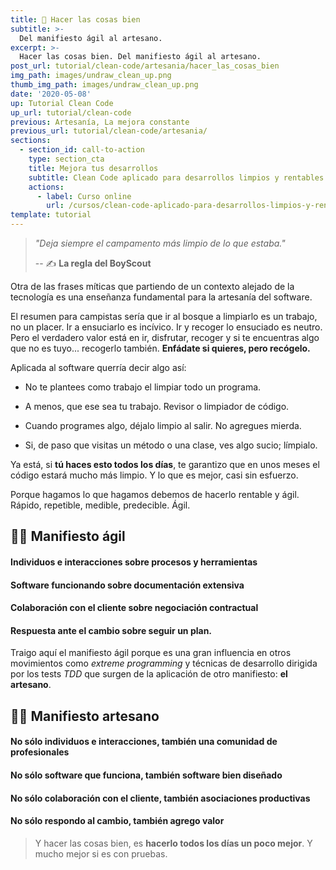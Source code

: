 ```yaml
---
title: 📝 Hacer las cosas bien
subtitle: >-
  Del manifiesto ágil al artesano.
excerpt: >-
  Hacer las cosas bien. Del manifiesto ágil al artesano.
post_url: tutorial/clean-code/artesania/hacer_las_cosas_bien
img_path: images/undraw_clean_up.png
thumb_img_path: images/undraw_clean_up.png
date: '2020-05-08'
up: Tutorial Clean Code
up_url: tutorial/clean-code
previous: Artesanía, La mejora constante
previous_url: tutorial/clean-code/artesania/
sections:
  - section_id: call-to-action
    type: section_cta
    title: Mejora tus desarrollos
    subtitle: Clean Code aplicado para desarrollos limpios y rentables.
    actions:
      - label: Curso online
        url: /cursos/clean-code-aplicado-para-desarrollos-limpios-y-rentables/
template: tutorial
---
```


> _"Deja siempre el campamento más limpio de lo que estaba."_
>
> -- ✍️ **La regla del BoyScout**

Otra de las frases míticas que partiendo de un contexto alejado de la tecnología es una enseñanza fundamental para la artesanía del software.

El resumen para campistas sería que ir al bosque a limpiarlo es un trabajo, no un placer. Ir a ensuciarlo es incívico. Ir y recoger lo ensuciado es neutro. Pero el verdadero valor está en ir, disfrutar, recoger y si te encuentras algo que no es tuyo... recogerlo también. **Enfádate si quieres, pero recógelo.**

Aplicada al software querría decir algo así:

- No te plantees como trabajo el limpiar todo un programa.

- A menos, que ese sea tu trabajo. Revisor o limpiador de código.

- Cuando programes algo, déjalo limpio al salir. No agregues mierda.

- Si, de paso que visitas un método o una clase, ves algo sucio; límpialo.

Ya está, si **tú haces esto todos los días**, te garantizo que en unos meses el código estará mucho más limpio. Y lo que es mejor, casi sin esfuerzo.

Porque hagamos lo que hagamos debemos de hacerlo rentable y ágil. Rápido, repetible, medible, predecible. Ágil.

## 🏃‍♂️ Manifiesto ágil

#### **Individuos e interacciones** sobre procesos y herramientas

#### **Software funcionando** sobre documentación extensiva

#### **Colaboración con el cliente** sobre negociación contractual

#### **Respuesta ante el cambio** sobre seguir un plan.

Traigo aquí el manifiesto ágil porque es una gran influencia en otros movimientos como _extreme programming_ y técnicas de desarrollo dirigida por los tests _TDD_ que surgen de la aplicación de otro manifiesto: **el artesano**.

## 🚶‍♀️ Manifiesto artesano

#### No sólo individuos e interacciones, también una **comunidad de profesionales**

#### No sólo software que funciona, también **software bien diseñado**

#### No sólo colaboración con el cliente, también **asociaciones productivas**

#### No sólo respondo al cambio, también **agrego valor**

> Y hacer las cosas bien, es **hacerlo todos los días un poco mejor**. Y mucho mejor si es con pruebas.
